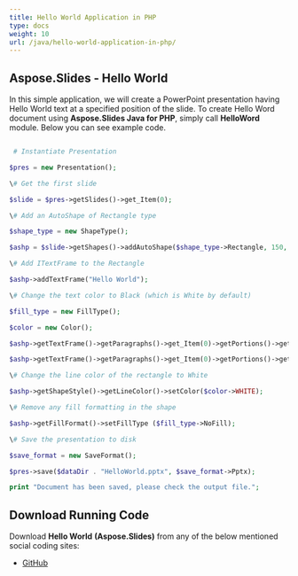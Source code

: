 ```yaml
---
title: Hello World Application in PHP
type: docs
weight: 10
url: /java/hello-world-application-in-php/
---
```


## **Aspose.Slides - Hello World**
In this simple application, we will create a PowerPoint presentation having Hello World text at a specified position of the slide. To create Hello Word document using **Aspose.Slides Java for PHP**, simply call **HelloWord** module. Below you can see example code.

``` php

 # Instantiate Presentation

$pres = new Presentation();

\# Get the first slide

$slide = $pres->getSlides()->get_Item(0);

\# Add an AutoShape of Rectangle type

$shape_type = new ShapeType();

$ashp = $slide->getShapes()->addAutoShape($shape_type->Rectangle, 150, 75, 150, 50);

\# Add ITextFrame to the Rectangle

$ashp->addTextFrame("Hello World");

\# Change the text color to Black (which is White by default)

$fill_type = new FillType();

$color = new Color();

$ashp->getTextFrame()->getParagraphs()->get_Item(0)->getPortions()->get_Item(0)->getPortionFormat()->getFillFormat()->setFillType($fill_type->Solid);

$ashp->getTextFrame()->getParagraphs()->get_Item(0)->getPortions()->get_Item(0)->getPortionFormat()->getFillFormat()->getSolidFillColor()->setColor($color->BLACK);

\# Change the line color of the rectangle to White

$ashp->getShapeStyle()->getLineColor()->setColor($color->WHITE);

\# Remove any fill formatting in the shape

$ashp->getFillFormat()->setFillType ($fill_type->NoFill);

\# Save the presentation to disk

$save_format = new SaveFormat();

$pres->save($dataDir . "HelloWorld.pptx", $save_format->Pptx);

print "Document has been saved, please check the output file.";

```
## **Download Running Code**
Download **Hello World** **(Aspose.Slides)** from any of the below mentioned social coding sites:

- [GitHub](https://github.com/aspose-slides/Aspose.Slides-for-Java/blob/master/Plugins/Aspose_Slides_Java_for_PHP/src/aspose/slides/IntroductionToPresentation/HelloWorld.php)
